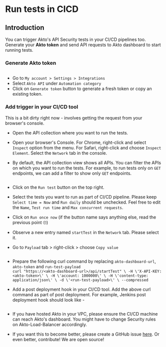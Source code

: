 # Run tests in CICD

## Introduction

You can trigger Akto's API Security tests in your CI/CD pipelines too. Generate your **Akto token** and send API requests to Akto dashboard to start running tests.

### Generate Akto token

<figure><img src="https://user-images.githubusercontent.com/91221068/226259539-45f9e910-671e-4a60-9aac-2160231804a6.png" alt=""><figcaption></figcaption></figure>

* Go to `My account > Settings > Integrations`
* Select `Akto API` under `Automation category`
* Click on `Generate token` button to generate a fresh token or copy an existing token.

### Add trigger in your CI/CD tool

This is a bit dirty right now - involves getting the request from your browser's console.

* Open the API collection where you want to run the tests.
* Open your browser's Console. For Chrome, right-click and select `Inspect` option from the menu. For Safari, right-click and choose `Inspect Element`. Select the `Network` tab in the console.
*   By default, the API collection view shows all APIs. You can filter the APIs on which you want to run the tests. For example, to run tests only on `GET` endpoints, we can add a filter to show only `GET` endpoints.



    <figure><img src="https://user-images.githubusercontent.com/91221068/226262115-ea443e8f-1b65-4a09-83e0-51c189448a4d.png" alt=""><figcaption></figcaption></figure>
* Click on the `Run test` button on the top right.
* Select the tests you want to run as part of CI/CD pipeline. Please keep `Select time = Now` and `Run daily` should be unchecked. Feel free to edit the `Name`, `Test run time` and `Max concurrent requests`.
* Click on `Run once now` (if the button name says anything else, read the previous point 🙄)
* Observe a new entry named `startTest` in the `Network` tab. Please select it.
*   Go to `Payload` tab > right-click > choose `Copy value`



    <figure><img src="https://user-images.githubusercontent.com/91221068/226263357-be430b06-8a44-47b7-9512-14be1d30f526.png" alt=""><figcaption></figcaption></figure>
* Prepare the following curl command by replacing `akto-dashboard-url`, `akto-token` and `run-test-payload`\
  `curl "https://<akto-dashboard-url>/api/startTest" \ -H \'X-API-KEY: <akto-token>\' \ -H \'account: 1000000\' \ -H \'content-type: application/json\' \ -d \'<run-test-payload>\' \ --compressed`
*   Add a post deployment hook in your CI/CD tool. Add the above curl command as part of post deployment. For example, Jenkins post deployment hook should look like -



    <figure><img src="https://user-images.githubusercontent.com/91221068/226264229-71f8cdd8-63ba-4fd2-a363-01804e923831.png" alt=""><figcaption></figcaption></figure>
* If you have hosted Akto in your VPC, please ensure the CI/CD machine can reach Akto's dashboard. You might have to change Security rules on Akto-Load-Balancer accordingly.
* If you want this to become better, please create a GitHub issue [here](https://github.com/akto-api-security/akto/issues). Or even better, contribute! We are open source!
